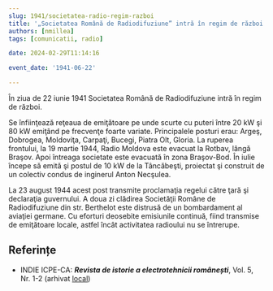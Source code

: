 ```yaml
---
slug: 1941/societatea-radio-regim-razboi
title: '„Societatea Română de Radiodifuziune” intră în regim de război'
authors: [nmillea]
tags: [comunicatii, radio]

date: 2024-02-29T11:14:16

event_date: '1941-06-22'

---
```


În ziua de 22 iunie 1941 Societatea Română de Radiodifuziune intră în regim de război.

<!-- truncate -->

Se înfiinţează reţeaua de emiţătoare pe unde scurte cu puteri între 20 kW şi 80 kW
emiţând pe frecvenţe foarte variate. Principalele posturi erau: Argeş, Dobrogea,
Moldoviţa, Carpaţi, Bucegi, Piatra Olt, Gloria. La ruperea frontului, la 19 martie 1944,
Radio Moldova este evacuat la Rotbav, lângă Braşov. Apoi întreaga societate este
evacuată în zona Braşov-Bod. În iulie începe să emită şi postul de 10 kW de la
Tâncăbeşti, proiectat şi construit de un colectiv condus de inginerul Anton Necşulea.

La 23 august 1944 acest post transmite proclamaţia regelui către ţară şi declaraţia
guvernului. A doua zi clădirea Societăţii Române de Radiodifuziune din str. Berthelot
este distrusă de un bombardament al aviaţiei germane. Cu eforturi deosebite
emisiunile continuă, fiind transmise de emiţătoare locale, astfel încât activitatea
radioului nu se întrerupe.

## Referințe

- INDIE ICPE-CA: _**Revista de istorie a electrotehnicii românești**_, Vol. 5, Nr. 1-2 (arhivat [local](https://cronica-it.github.io/arhiva/#2019))
